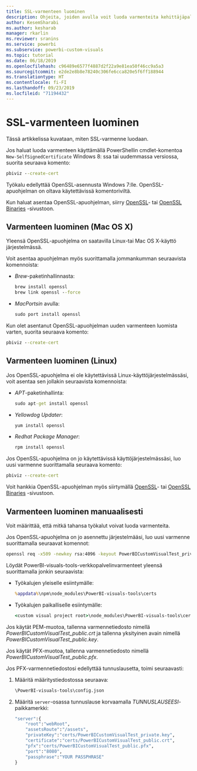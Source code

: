 ```yaml
---
title: SSL-varmenteen luominen
description: Ohjeita, joiden avulla voit luoda varmenteita kehittäjäpalvelimelle manuaalisesti
author: KesemSharabi
ms.author: kesharab
manager: rkarlin
ms.reviewer: sranins
ms.service: powerbi
ms.subservice: powerbi-custom-visuals
ms.topic: tutorial
ms.date: 06/18/2019
ms.openlocfilehash: c96489e6577f4887d2f22a9e81ea50f46cc9a5a3
ms.sourcegitcommit: e2de2e8b8e78240c306fe6cca820e5f6ff188944
ms.translationtype: HT
ms.contentlocale: fi-FI
ms.lasthandoff: 09/23/2019
ms.locfileid: "71194432"
---
```

# <a name="create-an-ssl-certificate"></a>SSL-varmenteen luominen

Tässä artikkelissa kuvataan, miten SSL-varmenne luodaan.

Jos haluat luoda varmenteen käyttämällä PowerShellin cmdlet-komentoa `New-SelfSignedCertificate` Windows 8: ssa tai uudemmassa versiossa, suorita seuraava komento:

```cmd
pbiviz --create-cert
```

Työkalu edellyttää OpenSSL-asennusta Windows 7:lle. OpenSSL-apuohjelman on oltava käytettävissä komentoriviltä.

Kun haluat asentaa OpenSSL-apuohjelman, siirry [OpenSSL](https://www.openssl.org)- tai [OpenSSL Binaries](https://wiki.openssl.org/index.php/Binaries) -sivustoon.



## <a name="create-a-certificate-mac-os-x"></a>Varmenteen luominen (Mac OS X)

Yleensä OpenSSL-apuohjelma on saatavilla Linux-tai Mac OS X-käyttö järjestelmässä.

Voit asentaa apuohjelman myös suorittamalla jommankumman seuraavista komennoista:
* *Brew*-paketinhallinnasta:

    ```cmd
    brew install openssl
    brew link openssl --force
    ```

* *MacPortsin* avulla:

    ```cmd
    sudo port install openssl
    ```

Kun olet asentanut OpenSSL-apuohjelman uuden varmenteen luomista varten, suorita seuraava komento:

```cmd
pbiviz --create-cert
```

## <a name="create-a-certificate-linux"></a>Varmenteen luominen (Linux)

Jos OpenSSL-apuohjelma ei ole käytettävissä Linux-käyttöjärjestelmässäsi, voit asentaa sen jollakin seuraavista komennoista:

* *APT*-paketinhallinta:

    ```cmd
    sudo apt-get install openssl
    ```

* *Yellowdog Updater*:

    ```cmd
    yum install openssl
    ```

* *Redhat Package Manager*:

    ```cmd
    rpm install openssl
    ```

Jos OpenSSL-apuohjelma on jo käytettävissä käyttöjärjestelmässäsi, luo uusi varmenne suorittamalla seuraava komento:

```cmd
pbiviz --create-cert
```

Voit hankkia OpenSSL-apuohjelman myös siirtymällä [OpenSSL](https://www.openssl.org)- tai [OpenSSL Binaries](https://wiki.openssl.org/index.php/Binaries) -sivustoon.

## <a name="generate-the-certificate-manually"></a>Varmenteen luominen manuaalisesti

Voit määrittää, että mitkä tahansa työkalut voivat luoda varmenteita.

Jos OpenSSL-apuohjelma on jo asennettu järjestelmääsi, luo uusi varmenne suorittamalla seuraavat komennot:

```cmd
openssl req -x509 -newkey rsa:4096 -keyout PowerBICustomVisualTest_private.key -out PowerBICustomVisualTest_public.crt -days 365
```

Löydät PowerBI-visuals-tools-verkkopalvelinvarmenteet yleensä suorittamalla jonkin seuraavista:

* Työkalujen yleiselle esiintymälle:

    ```cmd
    %appdata%\npm\node_modules\PowerBI-visuals-tools\certs
    ```

* Työkalujen paikalliselle esiintymälle:

    ```cmd
    <custom visual project root>\node_modules\PowerBI-visuals-tools\certs
    ```

Jos käytät PEM-muotoa, tallenna varmennetiedosto nimellä *PowerBICustomVisualTest_public.crt* ja tallenna yksityinen avain nimellä *PowerBICustomVisualTest_public.key*.

Jos käytät PFX-muotoa, tallenna varmennetiedosto nimellä *PowerBICustomVisualTest_public.pfx*.

Jos PFX-varmennetiedostosi edellyttää tunnuslausetta, toimi seuraavasti:
1. Määritä määritystiedostossa seuraava:

    ```cmd
    \PowerBI-visuals-tools\config.json
    ```

1. Määritä `server`-osassa tunnuslause korvaamalla *TUNNUSLAUSEESI*-paikkamerkki:

    ```cmd
    "server":{
        "root":"webRoot",
        "assetsRoute":"/assets",
        "privateKey":"certs/PowerBICustomVisualTest_private.key",
        "certificate":"certs/PowerBICustomVisualTest_public.crt",
        "pfx":"certs/PowerBICustomVisualTest_public.pfx",
        "port":"8080",
        "passphrase":"YOUR PASSPHRASE"
    }
    ```
